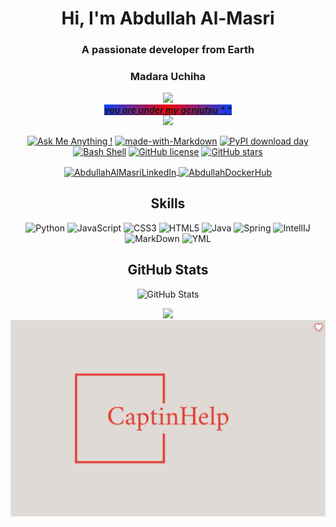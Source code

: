 <!-- Your Profile README -->

<h1 align="center">Hi, I'm Abdullah Al-Masri</h1>
<h3 align="center">A passionate developer from Earth</h3>
<h3 align="center"> Madara Uchiha </h3>

<p align="center">
<img src="https://64.media.tumblr.com/c7890e380e36fdf65856176da379247b/tumblr_inline_ptm1dj3OQ41txlwvy_500.gif"  width="10%">
<br>
<ins style="background-image: radial-gradient(circle, rgb(248,3,3) 0%, rgb(7,65,255) 100%);"><b><em>you are under my genjutsu *.*</em></b></ins> <br>
<img src="https://i.pinimg.com/originals/5e/f4/b3/5ef4b3ae276231a4138ffd021764ae4d.gif" width="10%">
</p>

<div align="center">

[<img alt="Ask Me Anything !" src="https://img.shields.io/badge/Ask%20me-anything-1abc9c.svg"/>](https://GitHub.com/Naereen/ama)
[<img alt="made-with-Markdown" src="https://img.shields.io/badge/Made%20with-Markdown-1f425f.svg"/>](http://commonmark.org)
[<img alt="PyPI download day" src="https://img.shields.io/pypi/dd/ansicolortags.svg"/>](https://pypi.python.org/pypi/ansicolortags/)
[<img alt="Bash Shell" src="https://badges.frapsoft.com/bash/v1/bash.png?v=103"/>](https://github.com/ellerbrock/open-source-badges/)
[<img alt="GitHub license" src="https://img.shields.io/github/license/Naereen/StrapDown.js.svg"/>](https://github.com/Naereen/StrapDown.js/blob/master/LICENSE)
[<img alt="GitHub stars" src="https://img.shields.io/github/stars/Naereen/StrapDown.js.svg?style=social&amp;label=Star&amp;maxAge=2592000"/>](https://GitHub.com/Naereen/StrapDown.js/stargazers/)

</div>
<!-- Social Media Links -->
<p align="center">
    <a href="https://www.linkedin.com/in/abdullah-al-masri-0556191a5/" target="blank">
        <img align="center" src="https://img.shields.io/badge/LinkedIn-abdullah-violet?style=flat-square&logo=Linkedin&logoColor=black" alt="AbdullahAlMasriLinkedIn"/>
    </a>
    <a href="https://hub.docker.com/u/captinhell" target="blank">
        <img align="center" src="https://img.shields.io/badge/Docker_Hub-CaptinHell-blue?style=flat-square&logo=Docker&logoColor=white" alt="AbdullahDockerHub"/>
    </a>
</p>

<!-- Skills Section -->
<h2 align="center">Skills</h2>
<p align="center">
    <img src="https://img.shields.io/badge/python-3670A0?style=for-the-badge&logo=python&logoColor=ffdd54" alt="Python"/>
    <img src="https://img.shields.io/badge/javascript-%23323330.svg?style=for-the-badge&logo=javascript&logoColor=%23F7DF1E" alt="JavaScript"/>
    <img src="https://img.shields.io/badge/css3-%231572B6.svg?style=for-the-badge&logo=css3&logoColor=white" alt="CSS3"/>
    <img src="https://img.shields.io/badge/html5-%23E34F26.svg?style=for-the-badge&logo=html5&logoColor=white" alt="HTML5"/>
    <img src="https://img.shields.io/badge/java-%23ED8B00.svg?style=for-the-badge&logo=openjdk&logoColor=black" alt="Java"/>
    <img src="https://img.shields.io/badge/spring-%236DB33F.svg?style=for-the-badge&logo=spring&logoColor=white" alt="Spring"/>
    <img src="https://img.shields.io/badge/IntelliJIDEA-000000.svg?style=for-the-badge&logo=intellij-idea&logoColor=blue" alt="IntellIJ"/>
    <img src="https://img.shields.io/badge/markdown-%23000000.svg?style=for-the-badge&logo=markdown&logoColor=red" alt="MarkDown"/>
    <img src="https://img.shields.io/badge/yaml-717d7e.svg?style=for-the-badge&logo=yaml&logoColor=gold" alt="YML"/>
</p>



<!-- GitHub Stats -->
<h2 align="center">GitHub Stats</h2>
<p align="center">
    <img src="https://github-readme-stats.vercel.app/api?username=abdullah&show_icons=true&theme=dark" alt="GitHub Stats"/>
</p>

<!-- Visitors Count -->
<p align="center">
<img src="https://github-readme-streak-stats.herokuapp.com/?user=Naereen&theme=blue-green)">
<br>
<img src="https://raw.githubusercontent.com/abdullahalmasri/abdullahalmasri/main/myIcon.png">
</p>

